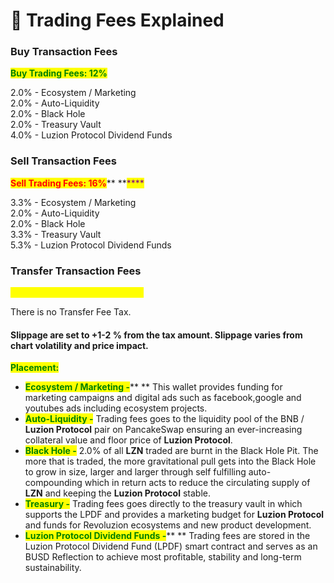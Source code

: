 # 📗 Trading Fees Explained

### Buy Transaction Fees

<mark style="color:green;">**Buy Trading Fees: 12%**</mark>

2.0% - Ecosystem / Marketing\
2.0% - Auto-Liquidity\
2.0% - Black Hole\
2.0% - Treasury Vault\
4.0% - Luzion Protocol Dividend Funds

### Sell Transaction Fees

<mark style="color:red;">**Sell Trading Fees: 16%**</mark>** **<mark style="color:purple;">****</mark>&#x20;

3.3% - Ecosystem / Marketing\
2.0% - Auto-Liquidity\
2.0% - Black Hole\
3.3% - Treasury Vault\
5.3% - Luzion Protocol Dividend Funds

### Transfer Transaction Fees

<mark style="color:yellow;">**Transfer Transaction Fees : 0%**</mark>

There is no Transfer Fee Tax.

#### Slippage are set to +1-2 % from the tax amount. Slippage varies from chart volatility and price impact.

<mark style="color:green;">**Placement:**</mark>&#x20;

* <mark style="color:green;">**Ecosystem / Marketing -**</mark>** ** This wallet provides funding for marketing campaigns and digital ads such as facebook,google and youtubes ads including ecosystem projects.
* <mark style="color:green;">**Auto-Liquidity -**</mark> <mark style="color:green;"></mark><mark style="color:green;"></mark> Trading fees goes to the liquidity pool of the BNB / **Luzion Protocol** pair on PancakeSwap ensuring an ever-increasing collateral value and floor price of **Luzion Protocol**. &#x20;
* <mark style="color:green;">**Black Hole -**</mark> 2.0% of all **LZN** traded are burnt in the Black Hole Pit. The more that is traded, the more gravitational pull gets into the Black Hole to grow in size, larger and larger through self fulfilling auto-compounding which in return acts to reduce the circulating supply of **LZN** and keeping the **Luzion Protocol** stable.
* <mark style="color:green;">**Treasury -**</mark> Trading fees goes directly to the treasury vault in which supports the LPDF and provides a marketing budget for **Luzion Protocol** and funds for Revoluzion ecosystems and new product development.
* <mark style="color:green;">**Luzion Protocol Dividend Funds -**</mark>** ** Trading fees are stored in the Luzion Protocol Dividend Fund (LPDF) smart contract and serves as an BUSD Reflection to achieve most profitable, stability and long-term sustainability.
